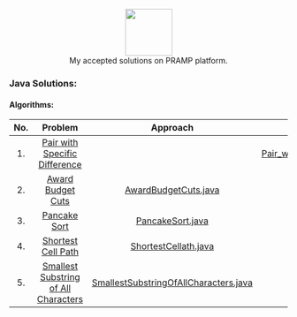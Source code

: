 <p align="center">
    <a href="https://www.hackerrank.com/jagrit_07">
        <img height=85 src="https://wicc.cornell.edu/img/pramp.png">
    </a>
    <br>My accepted solutions on PRAMP platform.
</p>


### Java Solutions:

#### Algorithms:


| No. |                                                              Problem                                                               |      Approach                   |                                                                                Solution                                                                                 |
|:---------:|:-----------------------------------------------------------------------------------------------------------------------------------:|:-----------------------------------------------------------------------------------------------------------------------------------:|:-------------------------------------------------------------------------------------------------------------------------------------------------------------------------:|
| 1. | [Pair with Specific Difference](https://www.pramp.com)                                                         |                |[Pair_with_specific_difference.java](https://github.com/Jagrit29/Pramp_Java_Solutions/blob/master/Pramp/Codes/Pair_with_specific_difference.java)                          | 
| 2. | [Award Budget Cuts](https://www.pramp.com)                                                         |[AwardBudgetCuts.java](https://github.com/Jagrit29/Pramp_Java_Solutions/blob/master/Pramp/Codes/AwardBudgetCuts.java)                          |
| 3. | [Pancake Sort](https://www.pramp.com)                                                         |[PancakeSort.java](https://github.com/Jagrit29/Pramp_Java_Solutions/blob/master/Pramp/Codes/PancakeSort.java)                          |
| 4. | [Shortest Cell Path](https://www.pramp.com)                                                         |[ShortestCellath.java](https://github.com/Jagrit29/Pramp_Java_Solutions/blob/master/Pramp/Codes/ShortestCellPath.java)                          |
| 5. | [Smallest Substring of All Characters](https://www.pramp.com)                                                         |[SmallestSubstringOfAllCharacters.java](https://github.com/Jagrit29/Pramp_Java_Solutions/blob/master/Pramp/Codes/SmallestSubstringOfAllCharacters.java)                          |





